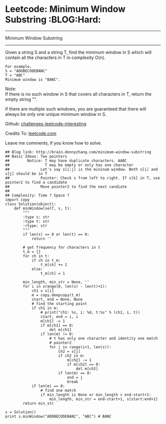 # Leetcode: Minimum Window Substring     :BLOG:Hard:


---

Minimum Window Substring  

---

Given a string S and a string T, find the minimum window in S which will contain all the characters in T in complexity O(n).  

    For example,
    S = "ADOBECODEBANC"
    T = "ABC"
    Minimum window is "BANC".

Note:  
If there is no such window in S that covers all characters in T, return the empty string "".  

If there are multiple such windows, you are guaranteed that there will always be only one unique minimum window in S.  

Github: [challenges-leetcode-interesting](https://github.com/DennyZhang/challenges-leetcode-interesting/tree/master/minimum-window-substring)  

Credits To: [leetcode.com](https://leetcode.com/problems/minimum-window-substring/description/)  

Leave me comments, if you know how to solve.  

    ## Blog link: http://brain.dennyzhang.com/minimum-window-substring
    ## Basic Ideas: Two pointers
    ##        Notice: T may have duplicate characters. AABC
    ##                T may be empty or only has one character
    ##              Let's say s[i:j] is the mininum window. Both s[i] and s[j] should be in T
    ##              Pointer: Check s from left to right. If s[k] in T, use pointer2 to find a candidate
    ##              Move pointer2 to find the next candiate
    ##
    ## Complexity: Time ? Space ?
    import copy
    class Solution(object):
        def minWindow(self, s, t):
            """
            :type s: str
            :type t: str
            :rtype: str
            """
            if len(s) == 0 or len(t) == 0:
                return ''
    
            # get frequency for characters in t
            t_m = {}
            for ch in t:
                if ch in t_m:
                    t_m[ch] += 1
                else:
                    t_m[ch] = 1
    
            min_length, min_str = None, ''
            for i in xrange(0, len(s) - len(t)+1):
                ch1 = s[i]
                m = copy.deepcopy(t_m)
                start, end = None, None
                # find the starting point
                if ch1 in m:
                    # print("ch1: %s, i: %d, t:%s" % (ch1, i, t))
                    start, end = i, i
                    m[ch1] -= 1
                    if m[ch1] == 0:
                        del m[ch1]
                    if len(m) != 0:
                        # t has only one character and identity one match
                        # pointer2
                        for j in range(i+1, len(s)):
                            ch2 = s[j]
                            if ch2 in m:
                                m[ch2] -= 1
                                if m[ch2] == 0:
                                    del m[ch2]
                            if len(m) == 0:
                                end = j
                                break
                if len(m) == 0:
                    # find one match
                    if min_length is None or min_length > end-start+1:
                        min_length, min_str = end-start+1, s[start:end+1]
            return min_str
    
    s = Solution()
    print s.minWindow("ADOBECODEBANC", "ABC") # BANC